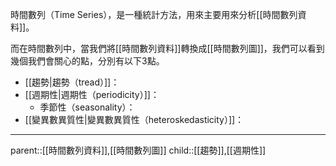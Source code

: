 時間數列（Time Series），是一種統計方法，用來主要用來分析[[時間數列資料]]。

而在時間數列中，當我們將[[時間數列資料]]轉換成[[時間數列圖]]，我們可以看到幾個我們會關心的點，分別有以下3點。
- [[趨勢|趨勢（tread）]]：
- [[週期性|週期性（periodicity）]]：
	- 季節性（seasonality）：
- [[變異數異質性|變異數異質性（heteroskedasticity）]]：
- - -
parent::[[時間數列資料]],[[時間數列圖]]
child::[[趨勢]],[[週期性]]